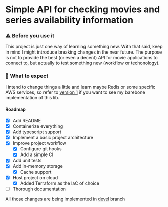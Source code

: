 # Simple API for checking movies and series availability information

### :warning: Before you use it

This project is just one way of learning something new. With that said, keep in mind I might introduce breaking changes in the near future. The purpose is not to provide the best (or even a decent) API for movie applications to connect to, but actually to test something new (workflow or techonology).

### :construction: What to expect

I intend to change things a little and learn maybe Redis or some specific AWS services, so refer to [version 1](https://github.com/alissongaliza/LastSeen_api/releases/tag/v1.0) if you want to see my barebone implementation of this lib.

#### Roadmap

- [x] Add README
- [x] Containerize everything
- [x] Add typescript support
- [x] Implement a basic project architecture
- [x] Improve project workflow
  - [x] Configure git hooks
  - [x] Add a simple CI
- [x] Add unit tests
- [x] Add in-memory storage
  - [x] Cache support
- [x] Host project on cloud
  - [x] Added Terraform as the IaC of choice
- [ ] Thorough documentation

All those changes are being implemented in [devel](https://github.com/alissongaliza/LastSeen_api/tree/devel) branch
